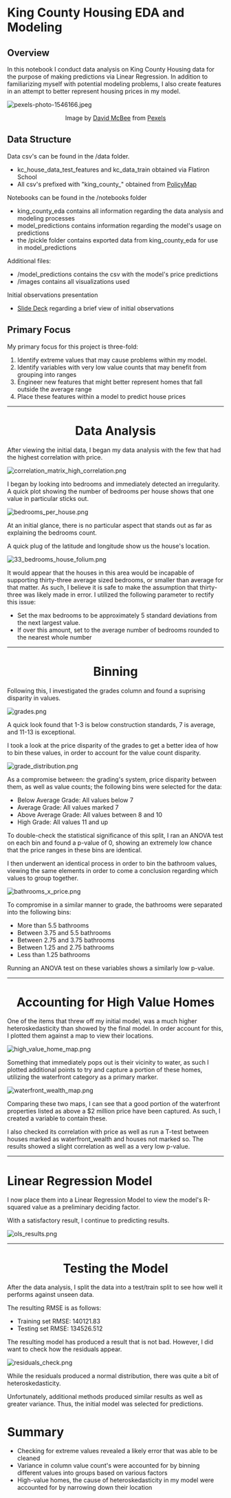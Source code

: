 # King County Housing EDA and Modeling

## Overview

In this notebook I conduct data analysis on King County Housing data for the purpose of making predictions via Linear Regression. In addition to familiarizing myself with potential modeling problems, I also create features in an attempt to better represent housing prices in my model.

![pexels-photo-1546166.jpeg](https://raw.githubusercontent.com/ismizu/Phase_2_Project/main/images/pexels-photo-1546166.jpeg)

<center>
    Image by
    <a href = https://www.pexels.com/@davidmcbee>David McBee</a>
    from
    <a href = https://www.pexels.com>Pexels</a>
</center>

## Data Structure

Data csv's can be found in the /data folder.
- kc_house_data_test_features and kc_data_train obtained via Flatiron School
- All csv's prefixed with "king_county_" obtained from [PolicyMap](https://www.policymap.com)

Notebooks can be found in the /notebooks folder
- king_county_eda contains all information regarding the data analysis and modeling processes
- model_predictions contains information regarding the model's usage on predictions
- the /pickle folder contains exported data from king_county_eda for use in model_predictions

Additional files:
- /model_predictions contains the csv with the model's price predictions
- /images contains all visualizations used

Initial observations presentation
- [Slide Deck](https://docs.google.com/presentation/d/1QEytX4pZJEd4TIHU9B-NSurKQgvzWxwPkQBihNJvBbk/edit?usp=sharing) regarding a brief view of initial observations

## Primary Focus

My primary focus for this project is three-fold:
1. Identify extreme values that may cause problems within my model.
2. Identify variables with very low value counts that may benefit from grouping into ranges
3. Engineer new features that might better represent homes that fall outside the average range
4. Place these features within a model to predict house prices

___

# <center> Data Analysis </center>


After viewing the initial data, I began my data analysis with the few that had the highest correlation with price.

![correlation_matrix_high_correlation.png](https://raw.githubusercontent.com/ismizu/Phase_2_Project/main/images/correlation_matrix_high_correlation.png)

I began by looking into bedrooms and immediately detected an irregularity. A quick plot showing the number of bedrooms per house shows that one value in particular sticks out.

![bedrooms_per_house.png](https://raw.githubusercontent.com/ismizu/Phase_2_Project/main/images/bedrooms_per_house.png)


At an initial glance, there is no particular aspect that stands out as far as explaining the bedrooms count.

A quick plug of the latitude and longitude show us the house's location.


![33_bedrooms_house_folium.png](https://raw.githubusercontent.com/ismizu/Phase_2_Project/main/images/33_bedrooms_house_folium.png)

It would appear that the houses in this area would be incapable of supporting thirty-three average sized bedrooms, or smaller than average for that matter. As such, I believe it is safe to make the assumption that thirty-three was likely made in error. I utilized the following parameter to rectify this issue:

- Set the max bedrooms to be approximately 5 standard deviations from the next largest value.
- If over this amount, set to the average number of bedrooms rounded to the nearest whole number

___

#  <center> Binning </center>


Following this, I investigated the grades column and found a suprising disparity in values.

![grades.png](https://raw.githubusercontent.com/ismizu/Phase_2_Project/main/images/grades.png)

A quick look found that 1-3 is below construction standards, 7 is average, and 11-13 is exceptional.

I took a look at the price disparity of the grades to get a better idea of how to bin these values, in order to account for the value count disparity.

![grade_distribution.png](https://raw.githubusercontent.com/ismizu/Phase_2_Project/main/images/grade_distribution.png)

As a compromise between: the grading's system, price disparity between them, as well as value counts; the following bins were selected for the data:

- Below Average Grade: All values below 7
- Average Grade: All values marked 7
- Above Average Grade: All values between 8 and 10
- High Grade: All values 11 and up

To double-check the statistical significance of this split, I ran an ANOVA test on each bin and found a p-value of 0, showing an extremely low chance that the price ranges in these bins are identical.

I then underwent an identical process in order to bin the bathroom values, viewing the same elements in order to come a conclusion regarding which values to group together.

![bathrooms_x_price.png](https://raw.githubusercontent.com/ismizu/Phase_2_Project/main/images/bathrooms_x_price.png)

To compromise in a similar manner to grade, the bathrooms were separated into the following bins:

- More than 5.5 bathrooms
- Between 3.75 and 5.5 bathrooms
- Between 2.75 and 3.75 bathrooms
- Between 1.25 and 2.75 bathrooms
- Less than 1.25 bathrooms

Running an ANOVA test on these variables shows a similarly low p-value.

___

# <center> Accounting for High Value Homes </center>


One of the items that threw off my initial model, was a much higher heteroskedasticity than showed by the final model. In order account for this, I plotted them against a map to view their locations.

![high_value_home_map.png](https://raw.githubusercontent.com/ismizu/Phase_2_Project/main/images/high_value_home_map.png)

Something that immediately pops out is their vicinity to water, as such I plotted additional points to try and capture a portion of these homes, utilizing the waterfront category as a primary marker.

![waterfront_wealth_map.png](https://raw.githubusercontent.com/ismizu/Phase_2_Project/main/images/waterfront_wealth_map.png)

Comparing these two maps, I can see that a good portion of the waterfront properties listed as above a $2 million price have been captured. As such, I created a variable to contain these.

I also checked its correlation with price as well as run a T-test between houses marked as waterfront_wealth and houses not marked so. The results showed a slight correlation as well as a very low p-value.

___

# Linear Regression Model


I now place them into a Linear Regression Model to view the model's R-squared value as a preliminary deciding factor.

With a satisfactory result, I continue to predicting results.

![ols_results.png](https://raw.githubusercontent.com/ismizu/Phase_2_Project/main/images/ols_results.png)

___

# <center> Testing the Model </center>


After the data analysis, I split the data into a test/train split to see how well it performs against unseen data.

The resulting RMSE is as follows:
- Training set RMSE: 140121.83
- Testing set RMSE: 134526.512

The resulting model has produced a result that is not bad. However, I did want to check how the residuals appear.

![residuals_check.png](https://raw.githubusercontent.com/ismizu/Phase_2_Project/main/images/residuals_check.png)

While the residuals produced a normal distribution, there was quite a bit of heteroskedasticity.

Unfortunately, additional methods produced similar results as well as greater variance. Thus, the initial model was selected for predictions.

# Summary

- Checking for extreme values revealed a likely error that was able to be cleaned
- Variance in column value count's were accounted for by binning different values into groups based on various factors
- High-value homes, the cause of heteroskedasticity in my model were accounted for by narrowing down their location
